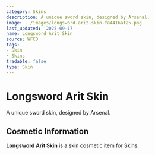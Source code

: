 ```yaml
---
category: Skins
description: A unique sword skin, designed by Arsenal.
image: ../images/longsword-arit-skin-fa4416af25.png
last_updated: '2025-09-17'
name: Longsword Arit Skin
source: WFCD
tags:
- Skin
- Skins
tradable: false
type: Skin
---
```


# Longsword Arit Skin

A unique sword skin, designed by Arsenal.

## Cosmetic Information

**Longsword Arit Skin** is a skin cosmetic item for Skins.

